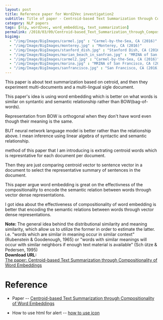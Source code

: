 ```yaml
---
layout: post
title: Reference paper for Word2Vec investigation2
subtitle: Title of paper - Centroid-based Text Summarization through Compositionality of Word Embeddings
category: NLP papers
tags: [nlp, word2vec, word_embedding, text_summarization]
permalink: /2018/03/09/Centroid-based_Text_Summarization_through_Compositionality_of_Word_Embeddings/
bigimg: 
  - "/img/Image/BigImages/carmel.jpg" : "Carmel-by-the-Sea, CA (2016)"
  - "/img/Image/BigImages/monterey.jpg" : "Monterey, CA (2016)"
  - "/img/Image/BigImages/stanford_dish.jpg" : "Stanford Dish, CA (2016)"
  - "/img/Image/BigImages/marian_beach_in_sanfran.jpg" : "MRINA of San Francisco, CA (2016)"
  - "/img/Image/BigImages/carmel2.jpg" : "Carmel-by-the-Sea, CA (2016)"
  - "/img/Image/BigImages/marina.jpg" : "MRINA of San Francisco, CA (2016)"
  - "/img/Image/BigImages/sanfrancisco.jpg" : "San Francisco, CA (2016)"
---
```


This paper is about text summarization based on cetroid, and then they experiment multi-documents and a multi-lingual sigle document.

This paper's idea is using word embedding which is better on what words is similar on syntantic and semantic relationship rather than BOW(bag-of-words). 

Representation from BOW is orthogonal when they don't have word even though their meaning is the same.

BUT neural network language model is better rather than the relationship above. I mean inference using linear algebra of syntactic and semantic relationship.

method of this paper that I am introducing is extrating centroid words which is represntative for each document per document. 

Then they are just comparing centroid vector to sentence vector in a document to select the representative summary of sentences in the document. 

This paper argue word embedding is great on the effectivness of the compositionality to encode the semantic relation between words through vector dense representations.

I got idea about the effectiveness of compositionality of word embedding is better that encoding the semantic relations between words through vector dense representations. 

<!--
Let's see the procedure of this paper's work as I undertood. 

1. preprocessing document which is normal when you deal with natural language processing. 
 
   - just split the document into a sentence line by line, changing all text to lowercase, removing stopword. 
 
 <div class="alert alert-info" role="alert"><i class="fa fa-info-circle"></i> <b>Note: what if I adapt this idea into korean language, I mena what preprocessing I have to do </b>

2. extrainting centorid words using topic threshold with tf*idf

 <div class="alert alert-info" role="alert"><i class="fa fa-info-circle"></i> <b>Note: another way to extract centroid words using another way</b>
 
3. creating sentence vector just using a summing the vectors for each word in the sentence.  
-->






<div class="alert alert-info" role="alert"><i class="fa fa-info-circle"></i> <b>Note: </b>
The general idea behind the distributional similarity and meaning similarity, which allow us to utilize the former in order to estimate the latter.
i.e. "words which are similar in meaning occur in similar context"(Rubenstein & Goodenough, 1965) or "words with similar meanings will occur with similar neighbors  if enough text material is available" (Sch ̈utze &
Pedersen, 1995) 
</div>
  
  
<div class="alert alert-success" role="alert"><i class="fa fa-paperclip fa-lg"></i> <b>Download URL: </b><br>
  <a href="http://www.aclweb.org/anthology/W17-1003">The paper: Centroid-based Text Summarization through Compositionality of Word Embeddings</a>
</div>

# Reference 

 - Paper 
 -- [Centroid-based Text Summarization through Compositionality of Word Embeddings](http://www.aclweb.org/anthology/W17-1003)
 
 - How to use html for alert
 -- [how to use icon](http://idratherbewriting.com/documentation-theme-jekyll/mydoc_icons.html)
  
